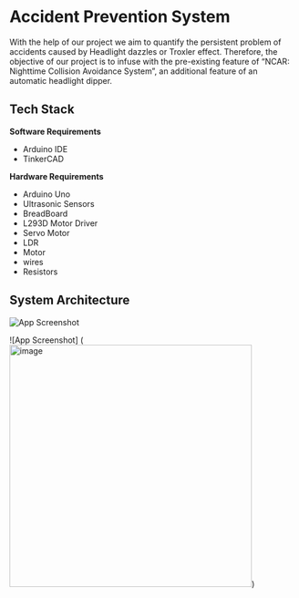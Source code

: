 
# Accident Prevention System

With the help of our project we aim to quantify the persistent problem of accidents caused by Headlight dazzles or Troxler effect. Therefore, the objective of our project is to infuse with the pre-existing feature of “NCAR: Nighttime Collision Avoidance System”, an additional feature of an automatic headlight dipper.



## Tech Stack

**Software Requirements** 
- Arduino IDE 
- TinkerCAD


**Hardware Requirements** 
- Arduino Uno
- Ultrasonic Sensors
- BreadBoard
- L293D Motor Driver
- Servo Motor
- LDR
- Motor
- wires
- Resistors


## System Architecture 

![App Screenshot](<img width="430" alt="image" src="https://github.com/shivyanshi/Accident_Prevention_System/assets/80300678/066193ae-ffaf-4195-860c-f5ec1652e58d">)

![App Screenshot] (<img width="425" alt="image" src="https://github.com/shivyanshi/Accident_Prevention_System/assets/80300678/a9b0bf3f-1bb4-4358-a2e6-3e42806e1940">)

